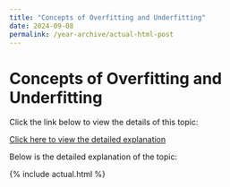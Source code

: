 ```yaml
---
title: "Concepts of Overfitting and Underfitting"
date: 2024-09-08
permalink: /year-archive/actual-html-post
---
```


# **Concepts of Overfitting and Underfitting**

Click the link below to view the details of this topic:

<a href="#details" onclick="document.getElementById('details').style.display='block';">Click here to view the detailed explanation</a>

Below is the detailed explanation of the topic:

{% include actual.html %}


